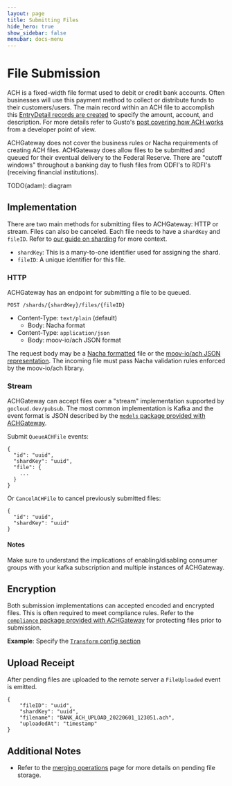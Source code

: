 ```yaml
---
layout: page
title: Submitting Files
hide_hero: true
show_sidebar: false
menubar: docs-menu
---
```


# File Submission

ACH is a fixed-width file format used to debit or credit bank accounts. Often businesses will use this payment method to collect or distribute funds to their customers/users. The main record within an ACH file to accomplish this [EntryDetail records are created](https://moov-io.github.io/ach/file-structure/#entry-detail-record) to specify the amount, account, and description. For more details refer to Gusto's [post covering how ACH works](https://engineering.gusto.com/how-ach-works-a-developer-perspective-part-4/) from a developer point of view.

ACHGateway does not cover the business rules or Nacha requirements of creating ACH files. ACHGateway does allow files to be submitted and queued for their eventual delivery to the Federal Reserve. There are "cutoff windows" throughout a banking day to flush files from ODFI's to RDFI's (receiving financial institutions).

TODO(adam): diagram

## Implementation

There are two main methods for submitting files to ACHGateway: HTTP or stream. Files can also be canceled. Each file needs to have a `shardKey` and `fileID`. Refer to [our guide on sharding](../shards/) for more context.

- `shardKey`: This is a many-to-one identifier used for assigning the shard.
- `fileID`: A unique identifier for this file.

### HTTP

ACHGateway has an endpoint for submitting a file to be queued.

```
POST /shards/{shardKey}/files/{fileID}
```

- Content-Type: `text/plain` (default)
   - Body: Nacha format
- Content-Type: `application/json`
   - Body: moov-io/ach JSON format

The request body may be a [Nacha formatted](https://github.com/moov-io/ach/blob/master/test/testdata/ppd-debit.ach) file or the [moov-io/ach JSON representation](https://github.com/moov-io/ach/blob/master/test/testdata/ppd-valid.json). The incoming file must pass Nacha validation rules enforced by the moov-io/ach library.

### Stream

ACHGateway can accept files over a "stream" implementation supported by `gocloud.dev/pubsub`. The most common implementation is Kafka and the event format is JSON described by the [`models` package provided with ACHGateway](https://pkg.go.dev/github.com/moov-io/achgateway/pkg/models).

Submit `QueueACHFile` events:

```
{
  "id": "uuid",
  "shardKey": "uuid",
  "file": {
    ...
  }
}
```

Or `CancelACHFile` to cancel previously submitted files:

```
{
  "id": "uuid",
  "shardKey": "uuid"
}
```

#### Notes

Make sure to understand the implications of enabling/disabling consumer groups with your kafka subscription and multiple instances of ACHGateway.

## Encryption

Both submission implementations can accepted encoded and encrypted files. This is often required to meet compliance rules. Refer to the [`compliance` package provided with ACHGateway](https://pkg.go.dev/github.com/moov-io/achgateway/pkg/compliance) for protecting files prior to submission.

**Example**: Specify the [`Transform` config section](../../config/#inbound)

## Upload Receipt

After pending files are uploaded to the remote server a `FileUploaded` event is emitted.

```
{
    "fileID": "uuid",
    "shardKey": "uuid",
    "filename": "BANK_ACH_UPLOAD_20220601_123051.ach",
    "uploadedAt": "timestamp"
}
```

## Additional Notes

- Refer to the [merging operations](../../ops/merging/) page for more details on pending file storage.
